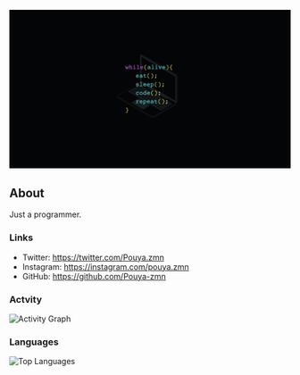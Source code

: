 ![Profile Picture](./programmer.png)

## About

Just a programmer.

### Links

- Twitter: https://twitter.com/Pouya.zmn
- Instagram: https://instagram.com/pouya.zmn
- GitHub: https://github.com/Pouya-zmn

### Actvity

![Activity Graph](https://github-readme-activity-graph.vercel.app/graph?username=USERNAME&theme=github)


### Languages

![Top Languages](https://github-readme-stats.vercel.app/api/top-langs/?username=USERNAME&layout=compact)

